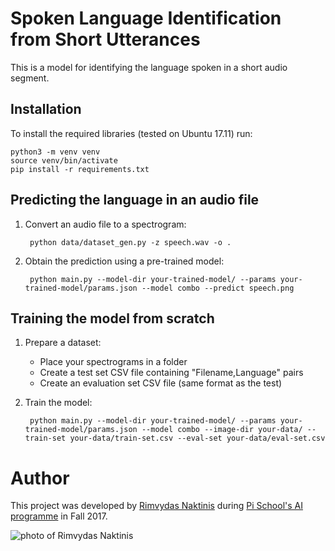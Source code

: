 # Spoken Language Identification from Short Utterances

This is a model for identifying the language spoken in a short audio segment.

## Installation

To install the required libraries (tested on Ubuntu 17.11) run:

    python3 -m venv venv
    source venv/bin/activate
    pip install -r requirements.txt

## Predicting the language in an audio file

1. Convert an audio file to a spectrogram:

        python data/dataset_gen.py -z speech.wav -o .

1. Obtain the prediction using a pre-trained model:

        python main.py --model-dir your-trained-model/ --params your-trained-model/params.json --model combo --predict speech.png


## Training the model from scratch

1. Prepare a dataset:
   - Place your spectrograms in a folder
   - Create a test set CSV file containing "Filename,Language" pairs
   - Create an evaluation set CSV file (same format as the test)

1. Train the model:

        python main.py --model-dir your-trained-model/ --params your-trained-model/params.json --model combo --image-dir your-data/ --train-set your-data/train-set.csv --eval-set your-data/eval-set.csv

# Author

This project was developed by [Rimvydas Naktinis](https://github.com/naktinis) during [Pi School's AI programme](http://picampus-school.com/programme/school-of-ai/) in Fall 2017.

![photo of Rimvydas Naktinis](http://picampus-school.com/wp-content/uploads/2017/11/IMG_2135-150x150.jpg)
